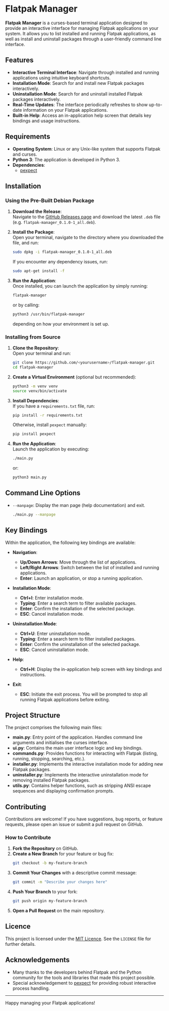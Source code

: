 # Flatpak Manager

**Flatpak Manager** is a curses-based terminal application designed to provide an interactive interface for managing Flatpak applications on your system. It allows you to list installed and running Flatpak applications, as well as install and uninstall packages through a user-friendly command line interface.

## Features

- **Interactive Terminal Interface**: Navigate through installed and running applications using intuitive keyboard shortcuts.
- **Installation Mode**: Search for and install new Flatpak packages interactively.
- **Uninstallation Mode**: Search for and uninstall installed Flatpak packages interactively.
- **Real-Time Updates**: The interface periodically refreshes to show up-to-date information on your Flatpak applications.
- **Built-in Help**: Access an in-application help screen that details key bindings and usage instructions.

## Requirements

- **Operating System**: Linux or any Unix-like system that supports Flatpak and curses.
- **Python 3**: The application is developed in Python 3.
- **Dependencies**:
  - [pexpect](https://pypi.org/project/pexpect/)

## Installation

### Using the Pre-Built Debian Package

1. **Download the Release**:  
   Navigate to the [GitHub Releases page](https://github.com/<yourusername>/flatpak-manager/releases) and download the latest `.deb` file (e.g. `flatpak-manager_0.1.0-1_all.deb`).

2. **Install the Package**:  
   Open your terminal, navigate to the directory where you downloaded the file, and run:
   ```bash
   sudo dpkg -i flatpak-manager_0.1.0-1_all.deb
   ```
   If you encounter any dependency issues, run:
   ```bash
   sudo apt-get install -f
   ```

3. **Run the Application**:  
   Once installed, you can launch the application by simply running:
   ```bash
   flatpak-manager
   ```
   or by calling:
   ```bash
   python3 /usr/bin/flatpak-manager
   ```
   depending on how your environment is set up.

### Installing from Source

1. **Clone the Repository**:  
   Open your terminal and run:
   ```bash
   git clone https://github.com/<yourusername>/flatpak-manager.git
   cd flatpak-manager
   ```

2. **Create a Virtual Environment** (optional but recommended):  
   ```bash
   python3 -m venv venv
   source venv/bin/activate
   ```

3. **Install Dependencies**:  
   If you have a `requirements.txt` file, run:
   ```bash
   pip install -r requirements.txt
   ```
   Otherwise, install `pexpect` manually:
   ```bash
   pip install pexpect
   ```

4. **Run the Application**:  
   Launch the application by executing:
   ```bash
   ./main.py
   ```
   or:
   ```bash
   python3 main.py
   ```

## Command Line Options

- `--manpage`: Display the man page (help documentation) and exit.
  ```bash
  ./main.py --manpage
  ```

## Key Bindings

Within the application, the following key bindings are available:

- **Navigation**:
  - **Up/Down Arrows**: Move through the list of applications.
  - **Left/Right Arrows**: Switch between the list of installed and running applications.
  - **Enter**: Launch an application, or stop a running application.

- **Installation Mode**:
  - **Ctrl+I**: Enter installation mode.
  - **Typing**: Enter a search term to filter available packages.
  - **Enter**: Confirm the installation of the selected package.
  - **ESC**: Cancel installation mode.

- **Uninstallation Mode**:
  - **Ctrl+U**: Enter uninstallation mode.
  - **Typing**: Enter a search term to filter installed packages.
  - **Enter**: Confirm the uninstallation of the selected package.
  - **ESC**: Cancel uninstallation mode.

- **Help**:
  - **Ctrl+H**: Display the in-application help screen with key bindings and instructions.

- **Exit**:
  - **ESC**: Initiate the exit process. You will be prompted to stop all running Flatpak applications before exiting.

## Project Structure

The project comprises the following main files:

- **main.py**: Entry point of the application. Handles command line arguments and initialises the curses interface.
- **ui.py**: Contains the main user interface logic and key bindings.
- **commands.py**: Provides functions for interacting with Flatpak (listing, running, stopping, searching, etc.).
- **installer.py**: Implements the interactive installation mode for adding new Flatpak packages.
- **uninstaller.py**: Implements the interactive uninstallation mode for removing installed Flatpak packages.
- **utils.py**: Contains helper functions, such as stripping ANSI escape sequences and displaying confirmation prompts.

## Contributing

Contributions are welcome! If you have suggestions, bug reports, or feature requests, please open an issue or submit a pull request on GitHub.

### How to Contribute

1. **Fork the Repository** on GitHub.
2. **Create a New Branch** for your feature or bug fix:
   ```bash
   git checkout -b my-feature-branch
   ```
3. **Commit Your Changes** with a descriptive commit message:
   ```bash
   git commit -m "Describe your changes here"
   ```
4. **Push Your Branch** to your fork:
   ```bash
   git push origin my-feature-branch
   ```
5. **Open a Pull Request** on the main repository.

## Licence

This project is licensed under the [MIT Licence](LICENSE). See the `LICENSE` file for further details.

## Acknowledgements

- Many thanks to the developers behind Flatpak and the Python community for the tools and libraries that made this project possible.
- Special acknowledgement to [pexpect](https://pypi.org/project/pexpect/) for providing robust interactive process handling.

---

Happy managing your Flatpak applications!